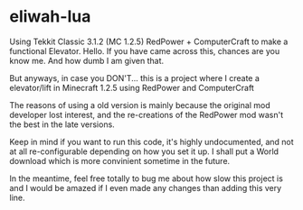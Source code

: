 # eliwah-lua
Using Tekkit Classic 3.1.2 (MC 1.2.5) RedPower + ComputerCraft to make a functional Elevator. 
Hello. If you have came across this, chances are you know me. And how dumb I am given that. 

But anyways, in case you DON'T... this is a project where I create a elevator/lift in Minecraft 1.2.5 using RedPower and ComputerCraft

The reasons of using a old version is mainly because the original mod developer lost interest, and the re-creations of the RedPower mod wasn't the best in the late versions. 

Keep in mind if you want to run this code, it's highly undocumented, and not at all re-configurable depending on how you set it up. I shall put a World download which is more convinient sometime in the future.

In the meantime, feel free totally to bug me about how slow this project is and I would be amazed if I even made any changes than adding this very line. 

